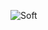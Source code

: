 ![Soft](https://raw.githubusercontent.com/utkusay955/utkusay955/main/images/Latest-K-pop-Blackpink.jpg)
